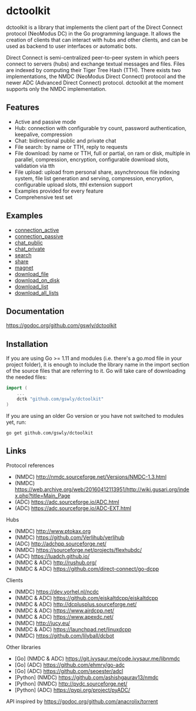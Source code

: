 
# dctoolkit

dctoolkit is a library that implements the client part of the Direct Connect protocol (NeoModus DC) in the Go programming language. It allows the creation of clients that can interact with hubs and other clients, and can be used as backend to user interfaces or automatic bots.

Direct Connect is semi-centralized peer-to-peer system in which peers connect to servers (hubs) and exchange textual messages and files. Files are indexed by computing their Tiger Tree Hash (TTH). There exists two implementations, the NMDC (NeoModus Direct Connect) protocol and the newer ADC (Advanced Direct Connect) protocol. dctoolkit at the moment supports only the NMDC implementation.

## Features

* Active and passive mode
* Hub: connection with configurable try count, password authentication, keepalive, compression
* Chat: bidirectional public and private chat
* File search: by name or TTH, reply to requests
* File download: by name or TTH, full or partial, on ram or disk, multiple in parallel, compression, encryption, configurable download slots, validation via tth
* File upload: upload from personal share, asynchronous file indexing system, file list generation and serving, compression, encryption, configurable upload slots, tthl extension support
* Examples provided for every feature
* Comprehensive test set

## Examples

* [connection_active](example/connection_active.go)
* [connection_passive](example/connection_passive.go)
* [chat_public](example/chat_public.go)
* [chat_private](example/chat_private.go)
* [search](example/search.go)
* [share](example/share.go)
* [magnet](example/magnet.go)
* [download_file](example/download_file.go)
* [download_on_disk](example/download_on_disk.go)
* [download_list](example/download_list.go)
* [download_all_lists](example/download_all_lists.go)

## Documentation

https://godoc.org/github.com/gswly/dctoolkit

## Installation

If you are using Go >= 1.11 and modules (i.e. there's a go.mod file in your project folder), it is enough to include the library name in the import section of the source files that are referring to it. Go will take care of downloading the needed files:
```go
import (
    ...
    dctk "github.com/gswly/dctoolkit"
)
```

If you are using an older Go version or you have not switched to modules yet, run:
```
go get github.com/gswly/dctoolkit
```

## Links

Protocol references
* (NMDC) http://nmdc.sourceforge.net/Versions/NMDC-1.3.html
* (NMDC) https://web.archive.org/web/20160412113951/http://wiki.gusari.org/index.php?title=Main_Page
* (ADC) https://adc.sourceforge.io/ADC.html
* (ADC) https://adc.sourceforge.io/ADC-EXT.html

Hubs
* (NMDC) http://www.ptokax.org
* (NMDC) https://github.com/Verlihub/verlihub
* (ADC) http://adchpp.sourceforge.net/
* (NMDC) https://sourceforge.net/projects/flexhubdc/
* (ADC) https://luadch.github.io/
* (NMDC & ADC) http://rushub.org/
* (NMDC & ADC) https://github.com/direct-connect/go-dcpp

Clients
* (NMDC) https://dev.yorhel.nl/ncdc
* (NMDC & ADC) https://github.com/eiskaltdcpp/eiskaltdcpp
* (NMDC & ADC) http://dcplusplus.sourceforge.net/
* (NMDC & ADC) https://www.airdcpp.net/
* (NMDC & ADC) https://www.apexdc.net/
* (NMDC) http://jucy.eu/
* (NMDC & ADC) https://launchpad.net/linuxdcpp
* (NMDC) https://github.com/lilyball/dcbot

Other libraries
* [Go] (NMDC & ADC) https://git.ivysaur.me/code.ivysaur.me/libnmdc
* [Go] (ADC) https://github.com/ehmry/go-adc
* [Go] (ADC) https://github.com/seoester/adcl
* [Python] (NMDC) https://github.com/ashishgaurav13/nmdc
* [Python] (NMDC) http://pydc.sourceforge.net/
* [Python] (ADC) https://pypi.org/project/pyADC/

API inspired by
https://godoc.org/github.com/anacrolix/torrent

